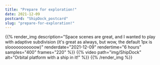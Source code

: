 ```yaml
---
title: "Prepare for exploration!"
date: 2021-12-09
postcard: "ShipDock_postcard"
slug: "prepare-for-exploration!"
---
```


{{% render_img
  description="Space scenes are great, and I wanted to play with adaptive subdivision (it's great as always, but wow, the default 1px is slooooooooooow)"
  renderdate="2021-12-09"
  rendertime="6 hours"
  samples="400"
  frames="220"
  %}}
{{% video path="img/ShipDock" alt="Orbital platform with a ship in it!" %}}
{{% /render_img %}}

